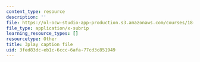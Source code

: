 ```yaml
---
content_type: resource
description: ''
file: https://ol-ocw-studio-app-production.s3.amazonaws.com/courses/18-065-matrix-methods-in-data-analysis-signal-processing-and-machine-learning-spring-2018/3fed83dceb1c6ccc6afa77cd3c851949_cxTmmasBiC8.srt
file_type: application/x-subrip
learning_resource_types: []
resourcetype: Other
title: 3play caption file
uid: 3fed83dc-eb1c-6ccc-6afa-77cd3c851949
---
```

